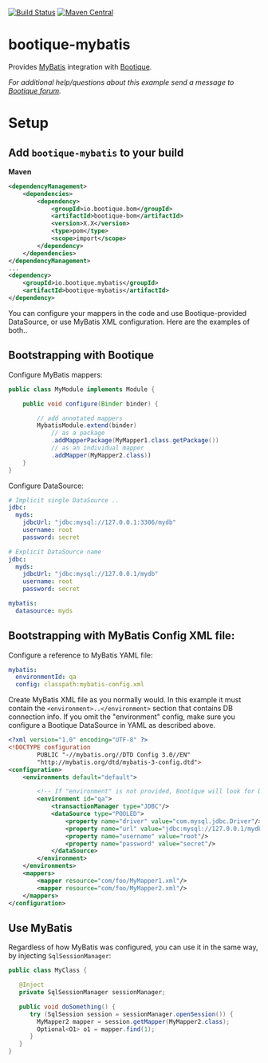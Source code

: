 <!--
  Licensed to ObjectStyle LLC under one
  or more contributor license agreements.  See the NOTICE file
  distributed with this work for additional information
  regarding copyright ownership.  The ObjectStyle LLC licenses
  this file to you under the Apache License, Version 2.0 (the
  "License"); you may not use this file except in compliance
  with the License.  You may obtain a copy of the License at

    http://www.apache.org/licenses/LICENSE-2.0

  Unless required by applicable law or agreed to in writing,
  software distributed under the License is distributed on an
  "AS IS" BASIS, WITHOUT WARRANTIES OR CONDITIONS OF ANY
  KIND, either express or implied.  See the License for the
  specific language governing permissions and limitations
  under the License.
  -->

[![Build Status](https://travis-ci.org/bootique/bootique-mybatis.svg)](https://travis-ci.org/bootique/bootique-mybatis)
[![Maven Central](https://img.shields.io/maven-central/v/io.bootique.mybatis/bootique-mybatis.svg?colorB=brightgreen)](https://search.maven.org/artifact/io.bootique.mybatis/bootique-mybatis/)

# bootique-mybatis

Provides [MyBatis](https://mybatis.org/mybatis-3/) integration with [Bootique](https://bootique.io).

*For additional help/questions about this example send a message to
[Bootique forum](https://groups.google.com/forum/#!forum/bootique-user).*

# Setup

## Add `bootique-mybatis` to your build

**Maven**
```xml
<dependencyManagement>
    <dependencies>
        <dependency>
            <groupId>io.bootique.bom</groupId>
            <artifactId>bootique-bom</artifactId>
            <version>X.X</version>
            <type>pom</type>
            <scope>import</scope>
        </dependency>
    </dependencies>
</dependencyManagement>
...
<dependency>
    <groupId>io.bootique.mybatis</groupId>
    <artifactId>bootique-mybatis</artifactId>
</dependency>
```

You can configure your mappers in the code and use Bootique-provided DataSource, or use MyBatis XML configuration. Here
are the examples of both..

## Bootstrapping with Bootique

Configure MyBatis mappers:
```java
public class MyModule implements Module {

	public void configure(Binder binder) {

		// add annotated mappers
        MybatisModule.extend(binder)
        	// as a package
        	.addMapperPackage(MyMapper1.class.getPackage())
        	// as an individual mapper
            .addMapper(MyMapper2.class))
    }
}
```

Configure DataSource:

```yaml
# Implicit single DataSource ..
jdbc:
  myds:
    jdbcUrl: "jdbc:mysql://127.0.0.1:3306/mydb"
    username: root
    password: secret
```

```yaml
# Explicit DataSource name
jdbc:
  myds:
    jdbcUrl: "jdbc:mysql://127.0.0.1/mydb"
    username: root
    password: secret

mybatis:
  datasource: myds
```

## Bootstrapping with MyBatis Config XML file:

Configure a reference to MyBatis YAML file:
```yaml
mybatis:
  environmentId: qa
  config: classpath:mybatis-config.xml
```

Create MyBatis XML file as you normally would. In this example it must contain the `<environment>..</environment>`
section that contains DB connection info. If you omit the "environment" config, make sure you configure a Bootique
DataSource in YAML as described above.

```xml
<?xml version="1.0" encoding="UTF-8" ?>
<!DOCTYPE configuration
        PUBLIC "-//mybatis.org//DTD Config 3.0//EN"
        "http://mybatis.org/dtd/mybatis-3-config.dtd">
<configuration>
    <environments default="default">

        <!-- If "environment" is not provided, Bootique will look for DataSource configuration in YAML -->
        <environment id="qa">
            <transactionManager type="JDBC"/>
            <dataSource type="POOLED">
                <property name="driver" value="com.mysql.jdbc.Driver"/>
                <property name="url" value="jdbc:mysql://127.0.0.1/mydb"/>
                <property name="username" value="root"/>
                <property name="password" value="secret"/>
            </dataSource>
        </environment>
    </environments>
    <mappers>
        <mapper resource="com/foo/MyMapper1.xml"/>
        <mapper resource="com/foo/MyMapper2.xml"/>
    </mappers>
</configuration>
```

## Use MyBatis

Regardless of how MyBatis was configured, you can use it in the same way, by injecting `SqlSessionManager`:

```java
public class MyClass {

   @Inject
   private SqlSessionManager sessionManager;

   public void doSomething() {
      try (SqlSession session = sessionManager.openSession()) {
		MyMapper2 mapper = session.getMapper(MyMapper2.class);
		Optional<O1> o1 = mapper.find(1);
      }
   }
}
```